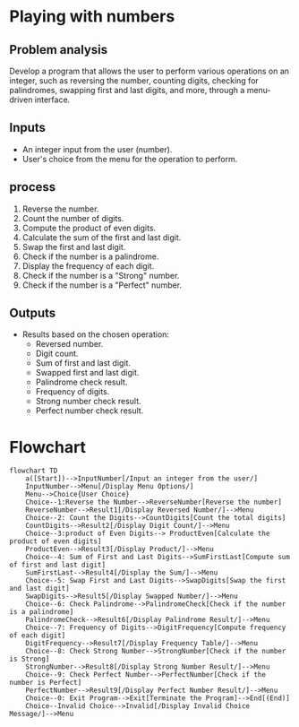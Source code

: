 # Playing with numbers 

## Problem analysis
Develop a program that allows the user to perform various operations on an integer, such as reversing the number, counting digits, checking for palindromes, swapping first and last digits, and more, through a menu-driven interface.

## Inputs
- An integer input from the user (number).
- User's choice from the menu for the operation to perform.

## process
1. Reverse the number.
2. Count the number of digits.
3. Compute the product of even digits.
4. Calculate the sum of the first and last digit.
5. Swap the first and last digit.
6. Check if the number is a palindrome.
7. Display the frequency of each digit.
8. Check if the number is a "Strong" number.
9. Check if the number is a "Perfect" number.
   
## Outputs
- Results based on the chosen operation:
  - Reversed number.
  - Digit count.
  - Sum of first and last digit.
  - Swapped first and last digit.
  - Palindrome check result.
  - Frequency of digits.
  - Strong number check result.
  - Perfect number check result.


# Flowchart    
```mermaid
flowchart TD
    a([Start])-->InputNumber[/Input an integer from the user/]
    InputNumber-->Menu[/Display Menu Options/]
    Menu-->Choice{User Choice}
    Choice--1:Reverse the Number-->ReverseNumber[Reverse the number]
    ReverseNumber-->Result1[/Display Reversed Number/]-->Menu    
    Choice--2: Count the Digits-->CountDigits[Count the total digits]
    CountDigits-->Result2[/Display Digit Count/]-->Menu    
    Choice--3:product of Even Digits--> ProductEven[Calculate the product of even digits]
    ProductEven-->Result3[/Display Product/]-->Menu 
    Choice--4: Sum of First and Last Digits-->SumFirstLast[Compute sum of first and last digit]
    SumFirstLast-->Result4[/Display the Sum/]-->Menu    
    Choice--5: Swap First and Last Digits-->SwapDigits[Swap the first and last digit]
    SwapDigits-->Result5[/Display Swapped Number/]-->Menu
    Choice--6: Check Palindrome-->PalindromeCheck[Check if the number is a palindrome]
    PalindromeCheck-->Result6[/Display Palindrome Result/]-->Menu
    Choice--7: Frequency of Digits-->DigitFrequency[Compute frequency of each digit]
    DigitFrequency-->Result7[/Display Frequency Table/]-->Menu
    Choice--8: Check Strong Number-->StrongNumber[Check if the number is Strong]
    StrongNumber-->Result8[/Display Strong Number Result/]-->Menu
    Choice--9: Check Perfect Number-->PerfectNumber[Check if the number is Perfect]
    PerfectNumber-->Result9[/Display Perfect Number Result/]-->Menu
    Choice--0: Exit Program-->Exit[Terminate the Program]-->End[(End)]
    Choice--Invalid Choice-->Invalid[/Display Invalid Choice Message/]-->Menu
